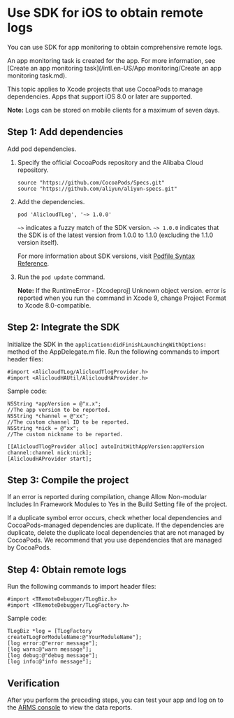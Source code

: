 # Use SDK for iOS to obtain remote logs

You can use SDK for app monitoring to obtain comprehensive remote logs.

An app monitoring task is created for the app. For more information, see [Create an app monitoring task](/intl.en-US/App monitoring/Create an app monitoring task.md).

This topic applies to Xcode projects that use CocoaPods to manage dependencies. Apps that support iOS 8.0 or later are supported.

**Note:** Logs can be stored on mobile clients for a maximum of seven days.

## Step 1: Add dependencies

Add pod dependencies.

1.  Specify the official CocoaPods repository and the Alibaba Cloud repository.

    ```
    source "https://github.com/CocoaPods/Specs.git"
    source "https://github.com/aliyun/aliyun-specs.git"
    ```

2.  Add the dependencies.

    ```
    pod 'AlicloudTLog', '~> 1.0.0'
    ```

    `~>` indicates a fuzzy match of the SDK version. `~> 1.0.0` indicates that the SDK is of the latest version from 1.0.0 to 1.1.0 \(excluding the 1.1.0 version itself\).

    For more information about SDK versions, visit [Podfile Syntax Reference](https://guides.cocoapods.org/syntax/podfile.html#pod).

3.  Run the `pod update` command.

    **Note:** If the RuntimeError - \[Xcodeproj\] Unknown object version. error is reported when you run the command in Xcode 9, change Project Format to Xcode 8.0-compatible.


## Step 2: Integrate the SDK

Initialize the SDK in the `application:didFinishLaunchingWithOptions:` method of the AppDelegate.m file. Run the following commands to import header files:

```
#import <AlicloudTLog/AlicloudTlogProvider.h>
#import <AlicloudHAUtil/AlicloudHAProvider.h>
```

Sample code:

```
NSString *appVersion = @"x.x"; 
//The app version to be reported. 
NSString *channel = @"xx";     
//The custom channel ID to be reported. 
NSString *nick = @"xx";        
//The custom nickname to be reported.

[[AlicloudTlogProvider alloc] autoInitWithAppVersion:appVersion channel:channel nick:nick];
[AlicloudHAProvider start];
```

## Step 3: Compile the project

If an error is reported during compilation, change Allow Non-modular Includes In Framework Modules to Yes in the Build Setting file of the project.

If a duplicate symbol error occurs, check whether local dependencies and CocoaPods-managed dependencies are duplicate. If the dependencies are duplicate, delete the duplicate local dependencies that are not managed by CocoaPods. We recommend that you use dependencies that are managed by CocoaPods.

## Step 4: Obtain remote logs

Run the following commands to import header files:

```
#import <TRemoteDebugger/TLogBiz.h>
#import <TRemoteDebugger/TLogFactory.h>
```

Sample code:

```
TLogBiz *log = [TLogFactory createTLogForModuleName:@"YourModuleName"];
[log error:@"error message"];
[log warn:@"warn message"];
[log debug:@"debug message"];
[log info:@"info message"];
```

## Verification

After you perform the preceding steps, you can test your app and log on to the [ARMS console](https://arms-intl.console.aliyun.com/#/home) to view the data reports.

